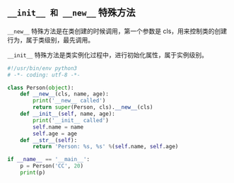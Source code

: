 ## `__init__ 和 __new__` 特殊方法

`__new__` 特殊方法是在类创建的时候调用，第一个参数是 cls，用来控制类的创建行为，属于类级别，最先调用。

`__init__` 特殊方法是类实例化过程中，进行初始化属性，属于实例级别。

```python
#!/usr/bin/env python3
# -*- coding: utf-8 -*-

class Person(object):
    def __new__(cls, name, age):
        print('__new__ called')
        return super(Person, cls).__new__(cls)
    def __init__(self, name, age):
        print('__init__ called')
        self.name = name
        self.age = age 
    def __str__(self):
        return 'Person: %s, %s' %(self.name, self.age)

if __name__ == '__main__':
    p = Person('CC', 20) 
    print(p)
```

